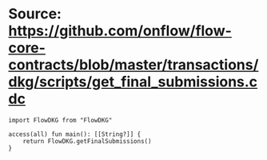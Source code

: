 # Source: https://github.com/onflow/flow-core-contracts/blob/master/transactions/dkg/scripts/get_final_submissions.cdc

```
import FlowDKG from "FlowDKG"

access(all) fun main(): [[String?]] {
    return FlowDKG.getFinalSubmissions()
}
```